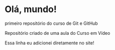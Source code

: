# Olá, mundo!
 primeiro repositório do curso de Git e GitHub

Repositório criado de uma aula do Curso em Vídeo

Essa linha eu adicionei diretamente no site!
